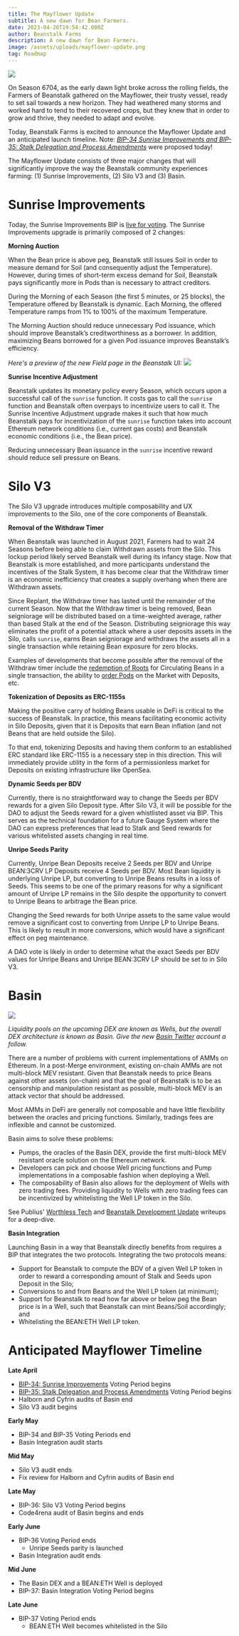 ```yaml
---
title: The Mayflower Update
subtitle: A new dawn for Bean Farmers.
date: 2023-04-26T19:54:42.000Z
author: Beanstalk Farms
description: A new dawn for Bean Farmers.
image: /assets/uploads/mayflower-update.png
tag: Roadmap
---
```

![](/assets/uploads/mayflower-update.png)

On Season 6704, as the early dawn light broke across the rolling fields, the Farmers of Beanstalk gathered on the Mayflower, their trusty vessel, ready to set sail towards a new horizon. They had weathered many storms and worked hard to tend to their recovered crops, but they knew that in order to grow and thrive, they needed to adapt and evolve.

Today, Beanstalk Farms is excited to announce the Mayflower Update and an anticipated launch timeline. Note: *[BIP-34 Sunrise Improvements and BIP-35: Stalk Delegation and Process Amendments](https://app.bean.money/#/governance)* were proposed today!

The Mayflower Update consists of three major changes that will significantly improve the way the Beanstalk community experiences farming: (1) Sunrise Improvements, (2) Silo V3 and (3) Basin. 

# Sunrise Improvements

Today, the Sunrise Improvements BIP is [live for voting](https://app.bean.money/#/governance). The Sunrise Improvements upgrade is primarily composed of 2 changes:

**Morning Auction**

When the Bean price is above peg, Beanstalk still issues Soil in order to measure demand for Soil (and consequently adjust the Temperature). However, during times of short-term excess demand for Soil, Beanstalk pays significantly more in Pods than is necessary to attract creditors.

During the Morning of each Season (the first 5 minutes, or 25 blocks), the Temperature offered by Beanstalk is dynamic. Each Morning, the offered Temperature ramps from 1% to 100% of the maximum Temperature.

The Morning Auction should reduce unnecessary Pod issuance, which should improve Beanstalk’s creditworthiness as a borrower. In addition, maximizing Beans borrowed for a given Pod issuance improves Beanstalk’s efficiency.

*Here's a preview of the new Field page in the Beanstalk UI:*
![](/assets/uploads/morning-auction.png)

**Sunrise Incentive Adjustment**

Beanstalk updates its monetary policy every Season, which occurs upon a successful call of the `sunrise` function. It costs gas to call the `sunrise` function and Beanstalk often overpays to incentivize users to call it. The Sunrise Incentive Adjustment upgrade makes it such that how much Beanstalk pays for incentivization of the `sunrise` function takes into account Ethereum network conditions (i.e., current gas costs) and Beanstalk economic conditions (i.e., the Bean price).

Reducing unnecessary Bean issuance in the `sunrise` incentive reward should reduce sell pressure on Beans.

# Silo V3

The Silo V3 upgrade introduces multiple composability and UX improvements to the Silo, one of the core components of Beanstalk.

**Removal of the Withdraw Timer**

When Beanstalk was launched in August 2021, Farmers had to wait 24 Seasons before being able to claim Withdrawn assets from the Silo. This lockup period likely served Beanstalk well during its infancy stage. Now that Beanstalk is more established, and more participants understand the incentives of the Stalk System, it has become clear that the Withdraw timer is an economic inefficiency that creates a supply overhang when there are Withdrawn assets. 

Since Replant, the Withdraw timer has lasted until the remainder of the current Season. Now that the Withdraw timer is being removed, Bean seigniorage will be distributed based on a time-weighted average, rather than based Stalk at the end of the Season. Distributing seigniorage this way eliminates the profit of a potential attack where a user deposits assets in the Silo, calls `sunrise`, earns Bean seigniorage and withdraws the assets all in a single transaction while retaining Bean exposure for zero blocks.

Examples of developments that become possible after the removal of the Withdraw timer include the [redemption of Roots](https://roottoken.org/redeem) for Circulating Beans in a single transaction, the ability to [order Pods](https://app.bean.money/#/market/buy) on the Market with Deposits, etc.

**Tokenization of Deposits as ERC-1155s**

Making the positive carry of holding Beans usable in DeFi is critical to the success of Beanstalk. In practice, this means facilitating economic activity in Silo Deposits, given that it is Deposits that earn Bean inflation (and not Beans that are held outside the Silo).

To that end, tokenizing Deposits and having them conform to an established ERC standard like ERC-1155 is a necessary step in this direction. This will immediately provide utility in the form of a permissionless market for Deposits on existing infrastructure like OpenSea.

**Dynamic Seeds per BDV**

Currently, there is no straightforward way to change the Seeds per BDV rewards for a given Silo Deposit type. After Silo V3, it will be possible for the DAO to adjust the Seeds reward for a given whistlisted asset via BIP. This serves as the technical foundation for a future Gauge System where the DAO can express preferences that lead to Stalk and Seed rewards for various whitelisted assets changing in real time.

**Unripe Seeds Parity**

Currently, Unripe Bean Deposits receive 2 Seeds per BDV and Unripe BEAN:3CRV LP Deposits receive 4 Seeds per BDV. Most Bean liquidity is underlying Unripe LP, but converting to Unripe Beans results in a loss of Seeds. This seems to be one of the primary reasons for why a significant amount of Unripe LP remains in the Silo despite the opportunity to convert to Unripe Beans to arbitrage the Bean price.

Changing the Seed rewards for both Unripe assets to the same value would remove a significant cost to converting from Unripe LP to Unripe Beans. This is likely to result in more conversions, which would have a significant effect on peg maintenance.

A DAO vote is likely in order to determine what the exact Seeds per BDV values for Unripe Beans and Unripe BEAN:3CRV LP should be set to in Silo V3.

# Basin

![](/assets/uploads/basin-draw.png)

*Liquidity pools on the upcoming DEX are known as Wells, but the overall DEX architecture is known as Basin. Give the new [Basin Twitter](https://twitter.com/basinexchange) account a follow.*

There are a number of problems with current implementations of AMMs on Ethereum. In a post-Merge environment, existing on-chain AMMs are not multi-block MEV resistant. Given that Beanstalk needs to price Beans against other assets (on-chain) and that the goal of Beanstalk is to be as censorship and manipulation resistant as possible, multi-block MEV is an attack vector that should be addressed. 

Most AMMs in DeFi are generally not composable and have little flexibility between the oracles and pricing functions. Similarly, tradings fees are inflexible and cannot be customized.

Basin aims to solve these problems:
- Pumps, the oracles of the Basin DEX, provide the first multi-block MEV resistant oracle solution on the Ethereum network.
- Developers can pick and choose Well pricing functions and Pump implementations in a composable fashion when deploying a Well.
- The composability of Basin also allows for the deployment of Wells with zero trading fees. Providing liquidity to Wells with zero trading fees can be incentivized by whitelisting the Well LP token in the Silo.

See Publius' [Worthless Tech](https://publius.money/blog/2023-01-06-worthless-tech) and [Beanstalk Development Update](https://publius.money/blog/2023-01-06-beanstalk-development-update) writeups for a deep-dive.

**Basin Integration**

Launching Basin in a way that Beanstalk directly benefits from requires a BIP that integrates the two protocols. Integrating the two protocols means:
* Support for Beanstalk to compute the BDV of a given Well LP token in order to reward a corresponding amount of Stalk and Seeds upon Deposit in the Silo;
* Conversions to and from Beans and the Well LP token (at minimum);
* Support for Beanstalk to read how far above or below peg the Bean price is in a Well, such that Beanstalk can mint Beans/Soil accordingly; and
* Whitelisting the BEAN:ETH Well LP token.

# Anticipated Mayflower Timeline

**Late April**

- [BIP-34: Sunrise Improvements](https://app.bean.money/#/governance) Voting Period begins
- [BIP-35: Stalk Delegation and Process Amendments](https://app.bean.money/#/governance) Voting Period begins
- Halborn and Cyfrin audits of Basin end
- Silo V3 audit begins

**Early May**

- BIP-34 and BIP-35 Voting Periods end
- Basin Integration audit starts

**Mid May**

- Silo V3 audit ends
- Fix review for Halborn and Cyfrin audits of Basin end

**Late May**

- BIP-36: Silo V3 Voting Period begins
- Code4rena audit of Basin begins and ends

**Early June**

- BIP-36 Voting Period ends
    - Unripe Seeds parity is launched
- Basin Integration audit ends

**Mid June**

- The Basin DEX and a BEAN:ETH Well is deployed
- BIP-37: Basin Integration Voting Period begins

**Late June**

- BIP-37 Voting Period ends
    - BEAN:ETH Well becomes whitelisted in the Silo